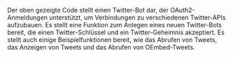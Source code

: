 
Der oben gezeigte Code stellt einen Twitter-Bot dar, der OAuth2-Anmeldungen unterstützt, um Verbindungen zu verschiedenen Twitter-APIs aufzubauen. Es stellt eine Funktion zum Anlegen eines neuen Twitter-Bots bereit, die einen Twitter-Schlüssel und ein Twitter-Geheimnis akzeptiert. Es stellt auch einige Beispielfunktionen bereit, wie das Abrufen von Tweets, das Anzeigen von Tweets und das Abrufen von OEmbed-Tweets.